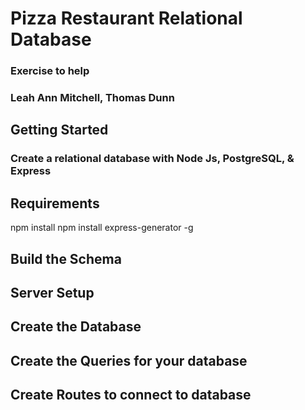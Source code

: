 # Pizza Restaurant Relational Database
### Exercise to help

### Leah Ann Mitchell, Thomas Dunn

## Getting Started
### Create a relational database with Node Js, PostgreSQL, & Express

## Requirements
  npm install
  npm install express-generator -g

## Build the Schema

## Server Setup

## Create the Database

## Create the Queries for your database

## Create Routes to connect to database
